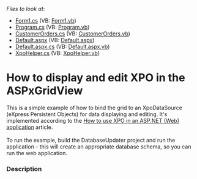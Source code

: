<!-- default file list -->
*Files to look at*:

* [Form1.cs](./CS/DatabaseUpdater/Form1.cs) (VB: [Form1.vb](./VB/DatabaseUpdater/Form1.vb))
* [Program.cs](./CS/DatabaseUpdater/Program.cs) (VB: [Program.vb](./VB/DatabaseUpdater/Program.vb))
* [CustomerOrders.cs](./CS/PersistentObjects/CustomerOrders.cs) (VB: [CustomerOrders.vb](./VB/PersistentObjects/CustomerOrders.vb))
* [Default.aspx](./CS/XpoWebApplication/Default.aspx) (VB: [Default.aspx](./VB/XpoWebApplication/Default.aspx))
* [Default.aspx.cs](./CS/XpoWebApplication/Default.aspx.cs) (VB: [Default.aspx.vb](./VB/XpoWebApplication/Default.aspx.vb))
* [XpoHelper.cs](./CS/XpoWebApplication/XpoHelper.cs) (VB: [XpoHelper.vb](./VB/XpoWebApplication/XpoHelper.vb))
<!-- default file list end -->
# How to display and edit XPO in the ASPxGridView


<p>This is a simple example of how to bind the grid to an XpoDataSource (eXpress Persistent Objects) for data displaying and editing. It's implemented according to the <a href="https://www.devexpress.com/Support/Center/p/K18061">How to use XPO in an ASP.NET (Web) application</a> article.<br><br>To run the example, build the DatabaseUpdater project and run the application - this will create an appropriate database schema, so you can run the web application.</p>


<h3>Description</h3>

<p><br />
</p>

<br/>


